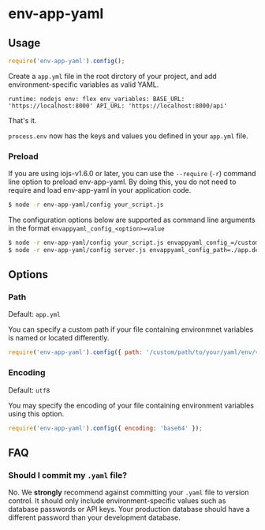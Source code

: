 # env-app-yaml

## Usage

```javascript
require('env-app-yaml').config();
```

Create a `app.yml` file in the root dirctory of your project, 
and add environment-specific variables as valid YAML.

`
runtime: nodejs
env: flex
env_variables:
  BASE_URL: 'https://localhost:8000'
  API_URL: 'https://localhost:8000/api'
`

That's it.

`process.env` now has the keys and values you defined in your `app.yml` file.


### Preload

If you are using iojs-v1.6.0 or later, you can use the `--require` (`-r`) command line option to preload env-app-yaml. By doing this, you do not need to require and load env-app-yaml in your application code.


```bash
$ node -r env-app-yaml/config your_script.js
```

The configuration options below are supported as command line arguments in the format `envappyaml_config_<option>=value`

```bash
$ node -r env-app-yaml/config your_script.js envappyaml_config_=/custom/path/to/your/env/vars
$ node -r env-app-yaml/config server.js envappyaml_config_path=./app.dev.yaml
```

## Options

### Path

Default: `app.yml`

You can specify a custom path if your file containing environmnet variables is
named or located differently.

```javascript
require('env-app-yaml').config({ path: '/custom/path/to/your/yaml/env/vars' });
```

### Encoding

Default: `utf8`

You may specify the encoding of your file containing environment variables
using this option.

```javascript
require('env-app-yaml').config({ encoding: 'base64' });
```

## FAQ

### Should I commit my `.yaml` file?

No. We **strongly** recommend against committing your `.yaml` file to version
control. It should only include environment-specific values such as database
passwords or API keys. Your production database should have a different
password than your development database.

